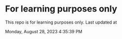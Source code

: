 # For learning purposes only
This repo is for learning purposes only.
Last updated at

Monday, August 28, 2023 4:35:39 PM

